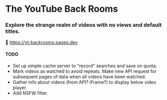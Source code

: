 # The YouTube Back Rooms

### Explore the strange realm of videos with no views and default titles.

🔗 https://yt-backrooms.pages.dev

#### TODO
- Set up simple cache server to "record" searches and save on quota.
- Mark videos as watched to avoid repeats. Make new API request for subsequent pages of data when all videos have been watched.
- Gather info about videos (from API? iFrame?) to display below video player.
- Add NSFW filter.
